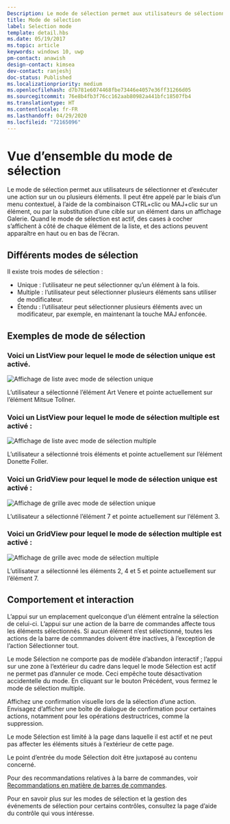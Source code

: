 ```yaml
---
Description: Le mode de sélection permet aux utilisateurs de sélectionner et d’exécuter une action sur un ou plusieurs éléments.
title: Mode de sélection
label: Selection mode
template: detail.hbs
ms.date: 05/19/2017
ms.topic: article
keywords: windows 10, uwp
pm-contact: anawish
design-contact: kimsea
dev-contact: ranjeshj
doc-status: Published
ms.localizationpriority: medium
ms.openlocfilehash: d7b781e6074468fbe73446e4057e36ff31266d05
ms.sourcegitcommit: 76e8b4fb3f76cc162aab80982a441bfc18507fb4
ms.translationtype: HT
ms.contentlocale: fr-FR
ms.lasthandoff: 04/29/2020
ms.locfileid: "72165096"
---
```

# <a name="selection-mode-overview"></a>Vue d’ensemble du mode de sélection

Le mode de sélection permet aux utilisateurs de sélectionner et d’exécuter une action sur un ou plusieurs éléments. Il peut être appelé par le biais d’un menu contextuel, à l’aide de la combinaison CTRL+clic ou MAJ+clic sur un élément, ou par la substitution d’une cible sur un élément dans un affichage Galerie. Quand le mode de sélection est actif, des cases à cocher s’affichent à côté de chaque élément de la liste, et des actions peuvent apparaître en haut ou en bas de l’écran.

## <a name="different-selection-modes"></a>Différents modes de sélection
Il existe trois modes de sélection :

- Unique : l’utilisateur ne peut sélectionner qu’un élément à la fois.
- Multiple : l’utilisateur peut sélectionner plusieurs éléments sans utiliser de modificateur.
- Étendu : l’utilisateur peut sélectionner plusieurs éléments avec un modificateur, par exemple, en maintenant la touche MAJ enfoncée.

## <a name="selection-mode-examples"></a>Exemples de mode de sélection
### <a name="here-is-a-listview-with-single-selection-mode-enabled"></a>Voici un ListView pour lequel le mode de sélection unique est activé.
![Affichage de liste avec mode de sélection unique](images/listview-selection-single.png)

L’utilisateur a sélectionné l’élément Art Venere et pointe actuellement sur l’élément Mitsue Tollner.

### <a name="here-is-a-listview-with-multiple-selection-mode-enabled"></a>Voici un ListView pour lequel le mode de sélection multiple est activé :
![Affichage de liste avec mode de sélection multiple](images/listview-selection-multiple.png)

L’utilisateur a sélectionné trois éléments et pointe actuellement sur l’élément Donette Foller.

### <a name="here-is-a-gridview-with-single-selection-mode-enabled"></a>Voici un GridView pour lequel le mode de sélection unique est activé :
![Affichage de grille avec mode de sélection unique](images/gridview-selection-single.png)

L’utilisateur a sélectionné l’élément 7 et pointe actuellement sur l’élément 3.

### <a name="here-is-a-gridview-with-multiple-selection-mode-enabled"></a>Voici un GridView pour lequel le mode de sélection multiple est activé :
![Affichage de grille avec mode de sélection multiple](images/gridview-selection-multiple.png)

L’utilisateur a sélectionné les éléments 2, 4 et 5 et pointe actuellement sur l’élément 7.

## <a name="behavior-and-interaction"></a>Comportement et interaction
L’appui sur un emplacement quelconque d’un élément entraîne la sélection de celui-ci. L’appui sur une action de la barre de commandes affecte tous les éléments sélectionnés. Si aucun élément n’est sélectionné, toutes les actions de la barre de commandes doivent être inactives, à l’exception de l’action Sélectionner tout.

Le mode Sélection ne comporte pas de modèle d’abandon interactif ; l’appui sur une zone à l’extérieur du cadre dans lequel le mode Sélection est actif ne permet pas d’annuler ce mode. Ceci empêche toute désactivation accidentelle du mode. En cliquant sur le bouton Précédent, vous fermez le mode de sélection multiple.

Affichez une confirmation visuelle lors de la sélection d’une action. Envisagez d’afficher une boîte de dialogue de confirmation pour certaines actions, notamment pour les opérations destructrices, comme la suppression.

Le mode Sélection est limité à la page dans laquelle il est actif et ne peut pas affecter les éléments situés à l’extérieur de cette page.

Le point d’entrée du mode Sélection doit être juxtaposé au contenu concerné.

Pour des recommandations relatives à la barre de commandes, voir [Recommandations en matière de barres de commandes](app-bars.md).

Pour en savoir plus sur les modes de sélection et la gestion des événements de sélection pour certains contrôles, consultez la page d’aide du contrôle qui vous intéresse.
